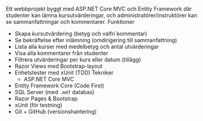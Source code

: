 Ett webbprojekt byggt med ASP.NET Core MVC och Entity Framework där studenter kan lämna kursutvärderingar, och administratörer/instruktörer kan se sammanfattningar och kommentarer.
Funktioner

- Skapa kursutvärdering (betyg och valfri kommentar)
- Se bekräftelse efter inlämning (omdirigering till sammanfattning)
- Lista alla kurser med medelbetyg och antal utvärderingar
- Visa alla kommentarer från studenter
- Filtrera utvärderingar per kurs eller datum (tillägg)
- Razor Views med Bootstrap-layout
- Enhetstester med xUnit (TDD)
  Tekniker
  - ASP.NET Core MVC
- Entity Framework Core (Code First)
- SQL Server (med `.mdf` databas)
- Razor Pages & Bootstrap
- xUnit (för testning)
- Git + GitHub (versionshantering)
